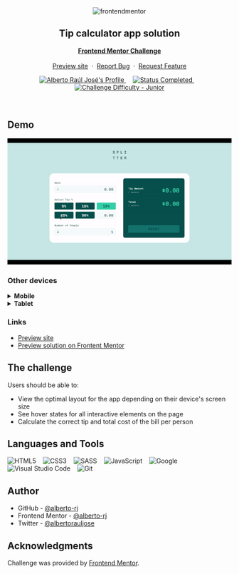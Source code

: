 <div align="center">

  <img src="https://www.frontendmentor.io/static/images/logo-mobile.svg" alt="frontendmentor" width="80">

  <h2 align="center">Tip calculator app solution</h2>
  <p align="center">
    <a href="https://www.frontendmentor.io/challenges/tip-calculator-app-ugJNGbJUX">
      <strong>Frontend Mentor Challenge</strong>
    </a>
    <br />
    <br />
    <a href="https://alberto-rj.github.io/tip-calculator">Preview site</a>
    &nbsp;·&nbsp;
    <a href="https://github.com/alberto-rj/tip-calculator/issues">Report Bug</a>
    &nbsp;·&nbsp;
    <a href="https://github.com/alberto-rj/tip-calculator/issues">Request Feature</a>
  </p>
</div>

<!-- Badges -->
<div align="center">
  <!-- Profiles -->
  <a href="https://www.frontendmentor.io/profile/alberto-rj">
    <img src="https://img.shields.io/badge/Profile-Alberto Raúl José-fefefe?style=for-the-badge&logo=frontendmentor" alt="Alberto Raúl José's Profile">
  </a> &nbsp;&nbsp;&nbsp;

  <!-- Status -->
  <a href="#">
    <img src="https://img.shields.io/badge/Status-Completed-00CE80?style=for-the-badge" alt="Status Completed">
  </a> &nbsp;&nbsp;&nbsp;

  <!-- Difficulty -->
  <a href="https://www.frontendmentor.io/challenges?difficulties=1"  >
    <img src="https://img.shields.io/badge/Difficulty-Junior-AAC745?style=for-the-badge&logo=frontendmentor" alt="Challenge Difficulty - Junior">
  </a>

</div>
<br>
<br>

## Demo

![Desktop demo](./demo/demo-desktop.gif)

<h3>Other devices</h3>

<details>
<br>
<summary><strong>Mobile</strong></summary>
<img src="demo/demo-mobile.png" alt="Mobile demo">
</details>

<details>
<br>
<summary><strong>Tablet</strong></summary>
<img src="demo/demo-tablet.png" alt="Mobile demo">
</details>

### Links

- [Preview site](https://alberto-rj.github.io/tip-calculator)
- [Preview solution on Frontent Mentor](https://www.frontendmentor.io/solutions/animated-tip-calcutor-app-using-sass-qxM5pUiJDC)

## The challenge

Users should be able to:

- View the optimal layout for the app depending on their device's screen size
- See hover states for all interactive elements on the page
- Calculate the correct tip and total cost of the bill per person

## Languages and Tools

![HTML5](https://img.shields.io/badge/html5-%23E34F26.svg?style=for-the-badge&logo=html5&logoColor=white) &nbsp;&nbsp;
![CSS3](https://img.shields.io/badge/css3-%231572B6.svg?style=for-the-badge&logo=css3&logoColor=white) &nbsp;&nbsp;
![SASS](https://img.shields.io/badge/sass-%231572B6.svg?style=for-the-badge&logo=sass&logoColor=white) &nbsp;&nbsp;
![JavaScript](https://img.shields.io/badge/ES6%20Modules%20-%23F7DF1E.svg?style=for-the-badge&logo=javascript&logoColor=black) &nbsp;&nbsp;
![Google](https://img.shields.io/badge/google-DA4437?style=for-the-badge&logo=google&logoColor=white) &nbsp;&nbsp;
![Visual Studio Code](https://img.shields.io/badge/VS%20Code-0078d7.svg?style=for-the-badge&logo=visual-studio-code&logoColor=white) &nbsp;&nbsp;
![Git](https://img.shields.io/badge/Git-F05032?style=for-the-badge&logo=git&logoColor=white)

## Author

- GitHub - [@alberto-rj](https://www.github.com/alberto-rj)
- Frontend Mentor - [@alberto-rj](https://www.frontendmentor.io/profile/alberto-rj)
- Twitter - [@albertorauljose](https://www.twitter.com/albertorauljose)

## Acknowledgments

Challenge was provided by [Frontend Mentor](https://www.frontendmentor.io).
